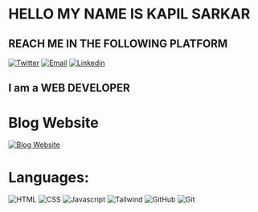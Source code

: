 

# HELLO MY NAME IS KAPIL SARKAR


## REACH ME IN THE FOLLOWING PLATFORM

<a href="https://twitter.com/kapil_cena1"><img alt="Twitter" src="https://img.shields.io/badge/Twitter-Twitter%20Link-blue?style=flat-square&logo=twitter"></a>
<a href="mailto:k.sarkar81@gmail.com"><img alt="Email" src="https://img.shields.io/badge/Email-Mail%20Me-brightgreen?style=flat-square&logo=gmail"></a>
<a href="https://www.linkedin.com/in/kapil-sarkar-439754249/"><img alt="Linkedin" src="https://img.shields.io/badge/Linkedin-Connect%20Me-red?style=flat-square&logo=linkedin"></a>


## I am a **WEB DEVELOPER** ##


# **Blog Website** ##
<a href="https://hashnode.com/@kapil2"><img alt="Blog Website" src="https://img.shields.io/badge/Blog-Visit%20It-yellow?style=flat-square&logo=hashnode"></a>

# Languages:

![HTML](https://img.shields.io/badge/-HTML-05122A?style=flat&logo=HTML5)
![CSS](https://img.shields.io/badge/-CSS-05122A?style=flat&logo=CSS3)
![Javascript](https://img.shields.io/badge/-Javascript-05122A?style=flat&logo=javascript)
![Tailwind](https://img.shields.io/badge/-Tailwind-black?style=flat&logo=tailwindcss&logoColor=007ACC)
![GitHub](https://img.shields.io/badge/-GitHub-05122A?style=flat&logo=github)
![Git](https://img.shields.io/badge/-Git-05122A?style=flat&logo=git)

<!---
kapilsarkar/kapilsarkar is a ✨ special ✨ repository because its `README.md` (this file) appears on your GitHub profile.
You can click the Preview link to take a look at your changes.
--->
